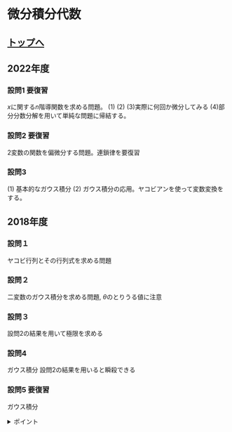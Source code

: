 # 微分積分代数

## [トップへ](README.md)

## 2022年度
### 設問1 要復習
$`x`$に関する$`n`$階導関数を求める問題。
(1)
(2)
(3)実際に何回か微分してみる
(4)部分分数分解を用いて単純な問題に帰結する。

### 設問2 要復習
2変数の関数を偏微分する問題。連鎖律を要復習

### 設問3
(1) 基本的なガウス積分
(2) ガウス積分の応用。ヤコビアンを使って変数変換をする。


## 2018年度
### 設問１
ヤコビ行列とその行列式を求める問題
### 設問２
二変数のガウス積分を求める問題, $`\theta`$のとりうる値に注意

### 設問３
設問2の結果を用いて極限を求める

### 設問4
ガウス積分 設問2の結果を用いると瞬殺できる

### 設問5 要復習
ガウス積分
<details> <summary>ポイント</summary>
  
 $` t^{1/2}=t\prime `$と置いて計算する </details>

